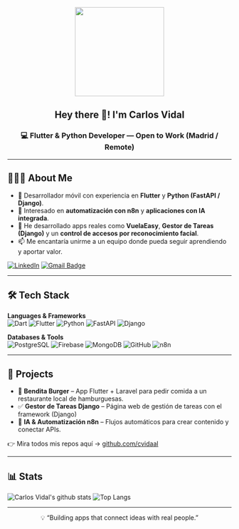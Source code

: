 <p align="center">
  <img src="https://github.com/thompsonemerson/thompsonemerson/raw/master/cover-thompson.png" height="200"/>
</p>

<h2 align="center">Hey there 👋! I'm <strong>Carlos Vidal</strong></h2>
<h3 align="center">💻 Flutter & Python Developer — Open to Work (Madrid / Remote)</h3>

---

## 👨🏻‍💻 About Me  

- 🚀 Desarrollador móvil con experiencia en **Flutter** y **Python (FastAPI / Django)**.  
- 🤖 Interesado en **automatización con n8n** y **aplicaciones con IA integrada**.  
- 🧱 He desarrollado apps reales como **VuelaEasy**, **Gestor de Tareas (Django)** y un **control de accesos por reconocimiento facial**.  
- 📫 Me encantaría unirme a un equipo donde pueda seguir aprendiendo y aportar valor.  

[![LinkedIn](https://img.shields.io/badge/-Carlos%20Vidal-blue?style=plastic&logo=linkedin&logoColor=white&link=https://www.linkedin.com/in/cvidaal)](https://www.linkedin.com/in/carlosvidaldev)
[![Gmail Badge](https://img.shields.io/badge/-cvidaal.dev@gmail.com-c14438?style=flat-square&logo=Gmail&logoColor=white&link=mailto:cvidaal.dev@gmail.com)](mailto:cvidaal.dev@gmail.com)

---

## 🛠 Tech Stack  

**Languages & Frameworks**  
![Dart](https://img.shields.io/badge/-Dart-333333?style=flat&logo=dart)
![Flutter](https://img.shields.io/badge/-Flutter-333333?style=flat&logo=flutter)
![Python](https://img.shields.io/badge/-Python-333333?style=flat&logo=python)
![FastAPI](https://img.shields.io/badge/-FastAPI-333333?style=flat&logo=fastapi)
![Django](https://img.shields.io/badge/-Django-333333?style=flat&logo=django)

**Databases & Tools**  
![PostgreSQL](https://img.shields.io/badge/-PostgreSQL-333333?style=flat&logo=postgresql)
![Firebase](https://img.shields.io/badge/-Firebase-333333?style=flat&logo=firebase)
![MongoDB](https://img.shields.io/badge/-MongoDB-333333?style=flat&logo=mongodb)
![GitHub](https://img.shields.io/badge/-GitHub-333333?style=flat&logo=github)
![n8n](https://img.shields.io/badge/-n8n-333333?style=flat&logo=n8n)

---

## 📱 Projects  

- 🍔 **Bendita Burger** – App Flutter + Laravel para pedir comida a un restaurante local de hamburguesas.  
- ✅ **Gestor de Tareas Django** – Página web de gestión de tareas con el framework (Django)  
- 🧠 **IA & Automatización n8n** – Flujos automáticos para crear contenido y conectar APIs.  

👉 Mira todos mis repos aquí → [github.com/cvidaal](https://github.com/cvidaal)

---

## 📊 Stats  

![Carlos Vidal's github stats](https://github-readme-stats.vercel.app/api?username=cvidaal&show_icons=true&theme=default&line_height=24)
![Top Langs](https://github-readme-stats.vercel.app/api/top-langs/?username=cvidaal&layout=compact&theme=default)

---

<p align="center">💡 “Building apps that connect ideas with real people.”</p>
